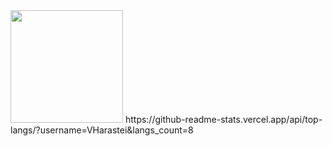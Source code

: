<img height="180em" src="https://github-readme-stats.vercel.app/api?username=VHarastei&show_icons=true&hide_border=true&&count_private=true&include_all_commits=true" />
https://github-readme-stats.vercel.app/api/top-langs/?username=VHarastei&langs_count=8


